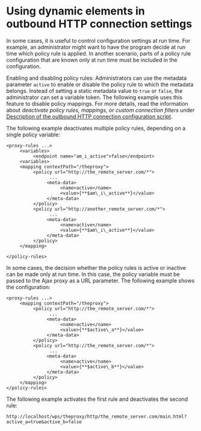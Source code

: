 # Using dynamic elements in outbound HTTP connection settings

In some cases, it is useful to control configuration settings at run time. For example, an administrator might want to have the program decide at run time which policy rule is applied. In another scenario, parts of a policy rule configuration that are known only at run time must be included in the configuration.

Enabling and disabling policy rules: Administrators can use the metadata parameter `active` to enable or disable the policy rule to which the metadata belongs. Instead of setting a static metadata value to `true` or `false`, the administrator can set a variable token. The following example uses this feature to disable policy mappings. For more details, read the information about *deactivate policy rules, mappings, or custom connection filters* under [Description of the outbound HTTP connection configuration script](../outbound_http_connection/cfg_outbound_http_connections/xml_format_outbound_http/desc_outbound_http_cfg_script/index.md).

The following example deactivates multiple policy rules, depending on a single policy variable:

```
<proxy-rules ...>
     <variables>
          <endpoint name="am_i_active">false</endpoint>
     <variables>
     <mapping contextPath="/theproxy">
          <policy url="http://the_remote_server.com/*">     
                ...
               <meta-data>
                    <name>active</name>
                    <value>{**$am\_i\_active**}</value>
               </meta-data>
          </policy>
          <policy url="http://another_remote_server.com/*">     
                ...
               <meta-data>
                    <name>active</name>
                    <value>{**$am\_i\_active**}</value>
               </meta-data>
          </policy>
     </mapping>

</policy-rules>
```

In some cases, the decision whether the policy rules is active or inactive can be made only at run time. In this case, the policy variable must be passed to the Ajax proxy as a URL parameter. The following example shows the configuration:

```
<proxy-rules ...>
     <mapping contextPath="/theproxy">
          <policy url="http://the_remote_server.com/*">     
                ...
               <meta-data>
                    <name>active</name>
                    <value>{**$active\_a**}</value>
               </meta-data>
          </policy>
          <policy url="http://the_remote_server.com/*">     
                ...
               <meta-data>
                    <name>active</name>
                    <value>{**$active\_b**}</value>
               </meta-data>
          </policy>
     </mapping>
</policy-rules>
```

The following example activates the first rule and deactivates the second rule:

```
http://localhost/wps/theproxy/http/the_remote_server.com/main.html?active_a=true&active_b=false
```


